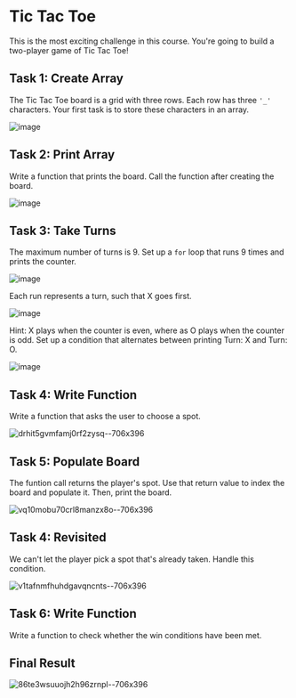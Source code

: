 # Tic Tac Toe
This is the most exciting challenge in this course. You're going to build a two-player game of Tic Tac Toe!

## Task 1: Create Array
The Tic Tac Toe board is a grid with three rows. Each row has three <code>'_'</code> characters. Your first task is to store these characters in an array.

![image](https://github.com/emtaylor1993/Udemy-Courses/assets/93065901/46535cf6-456a-41f0-81e8-5bfe5e231c63)

## Task 2: Print Array
Write a function that prints the board. Call the function after creating the board.

![image](https://github.com/emtaylor1993/Udemy-Courses/assets/93065901/39c179b3-cbc4-4917-b367-52cbbde2d0ba)

## Task 3: Take Turns
The maximum number of turns is 9. Set up a <code>for</code> loop that runs 9 times and prints the counter.

![image](https://github.com/emtaylor1993/Udemy-Courses/assets/93065901/5974a377-0265-4a58-8c75-e07938e6b9c6)

Each run represents a turn, such that X goes first.

![image](https://github.com/emtaylor1993/Udemy-Courses/assets/93065901/c421afa2-80ee-40e7-b9e3-2f1ff63c7a80)

Hint: X plays when the counter is even, where as O plays when the counter is odd. Set up a condition that alternates between printing Turn: X and Turn: O.

![image](https://github.com/emtaylor1993/Udemy-Courses/assets/93065901/d91b2b41-d372-4782-9f0f-83875c6f2884)

## Task 4: Write Function
Write a function that asks the user to choose a spot.

![drhit5gvmfamj0rf2zysq--706x396](https://github.com/emtaylor1993/Udemy-Courses/assets/93065901/8f490e20-7463-45cb-be96-f679c07df3a7)

## Task 5: Populate Board
The funtion call returns the player's spot. Use that return value to index the board and populate it. Then, print the board. 

![vq10mobu70crl8manzx8o--706x396](https://github.com/emtaylor1993/Udemy-Courses/assets/93065901/7e18c817-58aa-4be6-9b8a-a854ed1deddc)

## Task 4: Revisited
We can't let the player pick a spot that's already taken. Handle this condition.

![v1tafnmfhuhdgavqncnts--706x396](https://github.com/emtaylor1993/Udemy-Courses/assets/93065901/8b98d350-1e83-4583-975a-4fe0597e9986)

## Task 6: Write Function
Write a function to check whether the win conditions have been met.

## Final Result
![86te3wsuuojh2h96zrnpl--706x396](https://github.com/emtaylor1993/Udemy-Courses/assets/93065901/2d2c617a-d17c-4550-97da-7c48cb1575ab)

